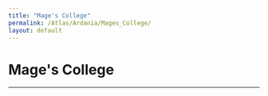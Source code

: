 ```yaml
---
title: "Mage's College"
permalink: /Atlas/Ardania/Mages_College/
layout: default
---
```

# Mage's College
---
